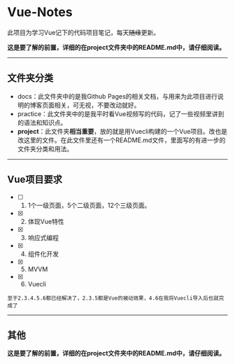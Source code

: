 # Vue-Notes
此项目为学习Vue记下的代码项目笔记，每天~~随缘~~更新。

**这是要了解的前置，详细的在project文件夹中的README.md中，请仔细阅读。**

* * *

## 文件夹分类

*   docs：此文件夹中的是我Github Pages的相关文档，与用来为此项目进行说明的博客页面相关，可无视，不要改动就好。
*   practice：此文件夹中的是我平时看Vue视频写的代码，记了一些视频里讲到的语法和知识点。
*   **project**：此文件夹**相当重要**，放的就是用Vuecli构建的一个Vue项目。改也是改这里的文件。在此文件里还有一个README.md文件，里面写的有进一步的文件夹分类和用法。

* * *

## Vue项目要求

- [ ] 1.  1个一级页面，5个二级页面，12个三级页面。
- [x] 2.  体现Vue特性
- [x] 3.  响应式编程
- [x] 4.  组件化开发
- [x] 5.  MVVM
- [x] 6.  Vuecli

```至于2.3.4.5.6都已经解决了，2.3.5都是Vue的被动效果，4.6在我将Vuecli导入后也就完成了```

* * *

## 其他

**这是要了解的前置，详细的在project文件夹中的README.md中，请仔细阅读。**

